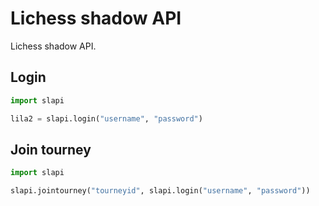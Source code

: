 # Lichess shadow API

Lichess shadow API.

## Login

```python
import slapi

lila2 = slapi.login("username", "password")
```

## Join tourney

```python
import slapi

slapi.jointourney("tourneyid", slapi.login("username", "password"))
```

